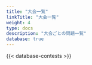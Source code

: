 ```yaml
---
title: "大会一覧"
linkTitle: "大会一覧"
weight: 4
type: docs
description: "大会ごとの問題一覧"
database: true
---
```


{{< database-contests >}}
